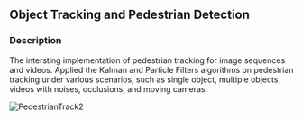 ## Object Tracking and Pedestrian Detection

### Description

The intersting implementation of pedestrian tracking for image sequences and videos. Applied the Kalman and Particle Filters algorithms on pedestrian tracking under various scenarios, such as single object, multiple objects, videos with noises, occlusions, and moving cameras.


![PedestrianTrack2](https://user-images.githubusercontent.com/86938027/162356616-a3883687-ab71-47e6-9a55-b454aad43104.gif)
